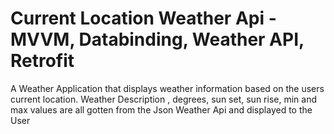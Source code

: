 # Current Location Weather Api - MVVM, Databinding, Weather API, Retrofit
A Weather Application that displays weather information based on the users current location. Weather Description , degrees, sun set, sun rise, min and max values are all gotten from the Json Weather Api and displayed to the User


